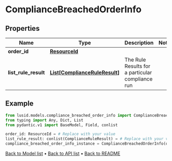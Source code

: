# ComplianceBreachedOrderInfo

## Properties
Name | Type | Description | Notes
------------ | ------------- | ------------- | -------------
**order_id** | [**ResourceId**](ResourceId.md) |  | 
**list_rule_result** | [**List[ComplianceRuleResult]**](ComplianceRuleResult.md) | The Rule Results for a particular compliance run | 
## Example

```python
from lusid.models.compliance_breached_order_info import ComplianceBreachedOrderInfo
from typing import Any, Dict, List
from pydantic.v1 import BaseModel, Field, conlist

order_id: ResourceId = # Replace with your value
list_rule_result: conlist(ComplianceRuleResult) = # Replace with your value
compliance_breached_order_info_instance = ComplianceBreachedOrderInfo(order_id=order_id, list_rule_result=list_rule_result)

```

[Back to Model list](../README.md#documentation-for-models) &#8226; [Back to API list](../README.md#documentation-for-api-endpoints) &#8226; [Back to README](../README.md)

